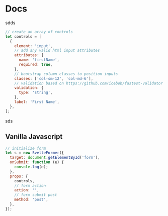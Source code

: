 <head>
  <link rel="stylesheet" href="/static/styles/style.css" />
</head>

# Docs

sdds

```javascript
// create an array of controls
let controls = [
  {
    element: 'input',
    // add any valid html input attributes
    attributes: {
      name: 'firstName',
      required: true,
    },
    // bootstrap column classes to position inputs
    classes: ['col-sm-12', 'col-md-6'],
    // validation based on https://github.com/icebob/fastest-validator
    validation: {
      type: 'string',
    },
    label: 'First Name',
  },
];
```

sds

## Vanilla Javascript

```javascript
// initialize form
let s = new SvelteFormer({
  target: document.getElementById('form'),
  onSubmit: function (e) {
    console.log(e);
  },
  props: {
    controls,
    // form action
    action: '',
    // form submit post
    method: 'post',
  },
});
```
